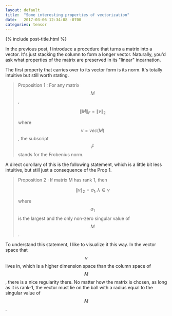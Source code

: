 ```yaml
---
layout: default
title:  "Some interesting properties of vectorization"
date:   2017-03-06 12:34:08 -0700
categories: tensor
---
```


{% include post-title.html %}

In the previous post, I introduce a procedure that turns a matrix into a vector. It's just stacking the column to form a longer vector. Naturally, you'd ask what properties of the matrix are preserved in its "linear" incarnation. 

The first property that carries over to its vector form is its norm. It's totally intuitive but still worth stating.


> Proposition 1 : For any matrix $$M$$,
>
> $$
> \|M\|_{F} = \|v\|_2
> $$ 
>
> where $$v = vec(M)$$, the subscript $$F$$ stands for the Frobenius norm.


A direct corollary of this is the following statement, which is a little bit less intuitive, but still just a consequence of the Prop 1.

> Proposition 2 : If matrix M has rank 1, then
>
> $$
>  \|v\|_2 = \sigma_1, \lambda \in \gamma
> $$
>
> where $$\sigma_1$$ is the largest and the only non-zero singular value of $$M$$.

To understand this statement, I like to visualize it this way. In the vector space that $$v$$ lives in, which is a higher dimension space than the column space of $$M$$, there is a nice regularity there. No matter how the matrix is chosen, as long as it is rank-1, the vector must lie on the ball with a radius equal to the singular value of $$M$$.





